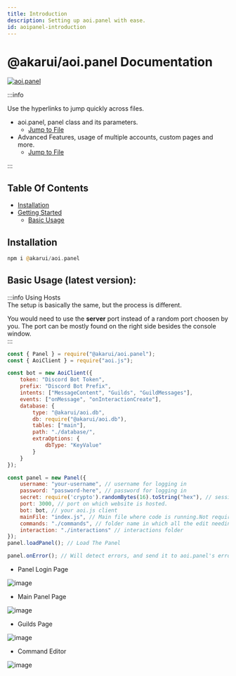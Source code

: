 ```yaml
---
title: Introduction
description: Setting up aoi.panel with ease.
id: aoipanel-introduction
---
```


# @akarui/aoi.panel Documentation

[![aoi.panel](https://raw.githubusercontent.com/aoijs/website/main/assets/images/aoipanel-banner.png)](https://github.com/AkaruiDevelopment/panel/blob/main/examples/)

:::info

Use the hyperlinks to jump quickly across files.

- aoi.panel, panel class and its parameters.
    - [Jump to File](./panel.md)
- Advanced Features, usage of multiple accounts, custom pages and more.
    - [Jump to File](./advanced.md)  

:::

## Table Of Contents

<!-- no toc -->
- [Installation](#installation)
- [Getting Started](#installation)
  - [Basic Usage](#basic-usage-latest-version)

## Installation

```php
npm i @akarui/aoi.panel
```

## Basic Usage (latest version):

:::info Using Hosts  
The setup is basically the same, but the process is different.

You would need to use the **server** port instead of a random port choosen by you. The port can be mostly found on the right side besides the console window.  
:::

```javascript
const { Panel } = require("@akarui/aoi.panel");
const { AoiClient } = require("aoi.js");

const bot = new AoiClient({
    token: "Discord Bot Token",
    prefix: "Discord Bot Prefix",
    intents: ["MessageContent", "Guilds", "GuildMessages"],
    events: ["onMessage", "onInteractionCreate"],
    database: {
        type: "@akarui/aoi.db",
        db: require("@akarui/aoi.db"),
        tables: ["main"],
        path: "./database/",
        extraOptions: {
            dbType: "KeyValue"
        }
    }
});

const panel = new Panel({
    username: "your-username", // username for logging in
    password: "password-here", // password for logging in
    secret: require('crypto').randomBytes(16).toString("hex"), // session secret
    port: 3000, // port on which website is hosted.
    bot: bot, // your aoi.js client
    mainFile: "index.js", // Main file where code is running.Not required, default taken from package.json
    commands: "./commands", // folder name in which all the edit needing files are there.
    interaction: "./interactions" // interactions folder
});
panel.loadPanel(); // Load The Panel

panel.onError(); // Will detect errors, and send it to aoi.panel's error page.
```


* Panel Login Page

![image](https://cdn.discordapp.com/attachments/1082168708866244648/1083399286517149746/YAAAAASUVORK5CYII.png)

* Main Panel Page

![image](https://cdn.discordapp.com/attachments/1082168708866244648/1083399889544822885/vw6MvGAAAAAElFTkSuQmCC.png)

* Guilds Page

![image](https://cdn.discordapp.com/attachments/1082168708866244648/1083400360418357272/27v8HACxCKBCoV2wAAAAASUVORK5CYII.png)

* Command Editor

![image](https://cdn.discordapp.com/attachments/1082168708866244648/1083400876028334191/wNA32SssHUi2AAAAABJRU5ErkJggg.png)